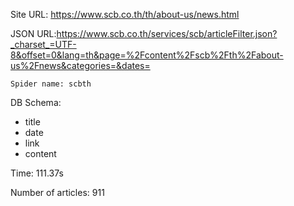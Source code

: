 Site URL: https://www.scb.co.th/th/about-us/news.html

JSON URL:https://www.scb.co.th/services/scb/articleFilter.json?_charset_=UTF-8&offset=0&lang=th&page=%2Fcontent%2Fscb%2Fth%2Fabout-us%2Fnews&categories=&dates=

    Spider name: scbth

DB Schema:
- title
- date
- link
- content

Time: 111.37s

Number of articles: 911


